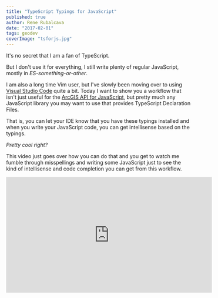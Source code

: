 ```yaml
---
title: "TypeScript Typings for JavaScript"
published: true
author: Rene Rubalcava
date: "2017-02-01"
tags: geodev
coverImage: "tsforjs.jpg"
---
```


It's no secret that I am a fan of TypeScript.

But I don't use it for everything, I still write plenty of regular JavaScript, mostly in _ES-something-or-other_.

I am also a long time Vim user, but I've slowly been moving over to using [Visual Studio Code](https://code.visualstudio.com/) quite a bit. Today I want to show you a workflow that isn't just useful for the [ArcGIS API for JavaScript](https://developers.arcgis.com/javascript/), but pretty much any JavaScript library you may want to use that provides TypeScript Declaration Files.

That is, you can let your IDE know that you have these typings installed and when you write your JavaScript code, you can get intellisense based on the typings.

_Pretty cool right?_

This video just goes over how you can do that and you get to watch me fumble through misspellings and writing some JavaScript just to see the kind of intellisense and code completion you can get from this workflow.

<iframe width="560" height="315" src="https://www.youtube.com/embed/spi5txUoits" frameborder="0" allowfullscreen></iframe>
